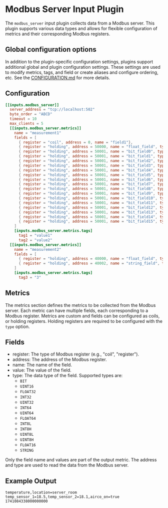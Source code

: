 # Modbus Server Input Plugin

The `modbus_server` input plugin collects data from a Modbus server.
This plugin supports various data types and allows for flexible
configuration of metrics and their corresponding Modbus registers.

## Global configuration options <!-- @/docs/includes/plugin_config.md -->

In addition to the plugin-specific configuration settings, plugins support
additional global and plugin configuration settings. These settings are used to
modify metrics, tags, and field or create aliases and configure ordering, etc.
See the [CONFIGURATION.md][CONFIGURATION.md] for more details.

[CONFIGURATION.md]: ../../../docs/CONFIGURATION.md#plugins

## Configuration

```toml
[[inputs.modbus_server]]
  server_address = "tcp://localhost:502"
  byte_order = "ABCD"
  timeout = 10
  max_clients = 5
  [[inputs.modbus_server.metrics]]
    name = "measurement1"
    fields = [
      { register = "coil", address = 0, name = "field1"},
      { register = "holding", address = 50000, name = "float_field", type = "FLOAT32" },
      { register = "holding", address = 50001, name = "bit_field0", type = "BIT", bit = 0},
      { register = "holding", address = 50001, name = "bit_field1", type = "BIT", bit = 1},
      { register = "holding", address = 50001, name = "bit_field2", type = "BIT", bit = 2},
      { register = "holding", address = 50001, name = "bit_field3", type = "BIT", bit = 3},
      { register = "holding", address = 50001, name = "bit_field4", type = "BIT", bit = 4},
      { register = "holding", address = 50001, name = "bit_field5", type = "BIT", bit = 5},
      { register = "holding", address = 50001, name = "bit_field6", type = "BIT", bit = 6},
      { register = "holding", address = 50001, name = "bit_field7", type = "BIT", bit = 7},
      { register = "holding", address = 50001, name = "bit_field8", type = "BIT", bit = 8},
      { register = "holding", address = 50001, name = "bit_field9", type = "BIT", bit = 9},
      { register = "holding", address = 50001, name = "bit_field10", type = "BIT", bit = 10},
      { register = "holding", address = 50001, name = "bit_field11", type = "BIT", bit = 11},
      { register = "holding", address = 50001, name = "bit_field12", type = "BIT", bit = 12},
      { register = "holding", address = 50001, name = "bit_field13", type = "BIT", bit = 13},
      { register = "holding", address = 50001, name = "bit_field14", type = "BIT", bit = 14},
      { register = "holding", address = 50001, name = "bit_field15", type = "BIT", bit = 15},
    ]
    [inputs.modbus_server.metrics.tags]
      tag1 = "value1"
      tag2 = "value2"
  [[inputs.modbus_server.metrics]]
    name = "measurement2"
    fields = [
      { register = "holding", address = 40000, name = "float_field", type = "FLOAT32" },
      { register = "holding", address = 40002, name = "string_field", type = "STRING", length = 10 },
    ]
    [inputs.modbus_server.metrics.tags]
      tag3 = "3"
```

## Metrics

The metrics section defines the metrics to be collected from the Modbus server.
Each metric can have multiple fields, each corresponding to a Modbus register.
Metrics are custom and fields can be configured as coils, or holding registers.
Holding registers are required to be configured with the `type` option.

## Fields

- register: The type of Modbus register (e.g., "coil", "register").
- address: The address of the Modbus register.
- name: The name of the field.
- value: The value of the field.
- type: The data type of the field. Supported types are:
  - `BIT`
  - `UINT16`
  - `FLOAT32`
  - `INT32`
  - `UINT32`
  - `INT64`
  - `UINT64`
  - `FLOAT64`
  - `INT8L`
  - `INT8H`
  - `UINT8L`
  - `UINT8H`
  - `FLOAT16`
  - `STRING`

Only the field name and values are part of the output metric.
The address and type are used to read the data from the Modbus server.

## Example Output

```text
temperature,location=server_room temp_sensor_1=18.5,temp_sensor_2=18.1,airco_on=true 1741084338000000000
```
